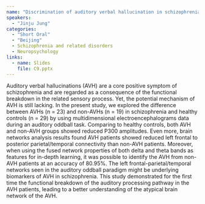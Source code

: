 ```yaml
---
name: "Discrimination of auditory verbal hallucination in schizophrenia based on the brain networks: an EEG study"
speakers:
  - "Jinju Jung"
categories:
  - "Short Oral"
  - "Beijing"
  - Schizophrenia and related disorders
  - Neuropsychology
links:
  - name: Slides
    file: C9.pptx
---
```


Auditory verbal hallucinations (AVH) are a core positive symptom of schizophrenia and are regarded as a consequence of the functional breakdown in the related sensory process. Yet, the potential mechanism of AVH is still lacking. 
In the present study, we explored the difference between AVHs (n = 23) and non-AVHs (n = 19) in schizophrenia and healthy controls (n = 29) by using multidimensional electroencephalograms data during an auditory oddball task. Comparing to healthy controls, both AVH and non-AVH groups showed reduced P300 amplitudes. Even more, brain networks analysis results found AVH patients showed reduced left frontal to posterior parietal/temporal connectivity than non-AVH patients. Moreover, when using the fused network properties of both delta and theta bands as features for in-depth learning, it was possible to identify the AVH from non-AVH patients at an accuracy of 80.95%. 
The left frontal-parietal/temporal networks seen in the auditory oddball paradigm might be underlying biomarkers of AVH in schizophrenia. This study demonstrated for the first time the functional breakdown of the auditory processing pathway in the AVH patients, leading to a better understanding of the atypical brain network of the AVH.
